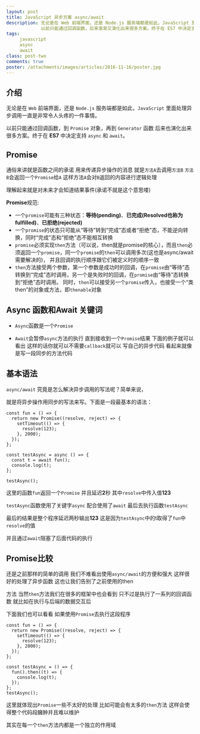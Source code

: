 ```yaml
---
layout: post
title: JavaScript 异步方案 async/await
description: 无论是在 Web 前端界面，还是 Node.js 服务端都是如此，JavaScript 里面处理异步调用一直是非常头疼的一件事情。
             以前只能通过回调函数，后来渐渐又演化出来很多方案。终于在 ES7 中决定支持 async 和 await。
tags:
     javascript
     async
     await
class: post-two
comments: true
poster: /attachments/images/articles/2016-11-16/poster.jpg
---
```

## 介绍
无论是在 `Web` 前端界面，还是 `Node.js` 服务端都是如此，`JavaScript` 里面处理异步调用一直是非常令人头疼的一件事情。

以前只能通过回调函数，到 `Promise` 对象，再到 `Generator` 函数 后来也演化出来很多方案。终于在 **ES7** 中决定支持 `async` 和 `await`。

## Promise 
通俗来讲就是函数之间的承诺 用来传递异步操作的消息 就是`方法A`去调用`方法B` `方法B`会返回一个`Promise`给`A` 这样方法`A`会对`B`返回的内容进行逻辑处理

理解起来就是对未来才会知道结果事件(承诺不就是这个意思喽)

**Promise**规范:

* 一个`promise`可能有三种状态：**等待(pending)**、**已完成(Resolved也称为fulfilled)**、**已拒绝(rejected)**
* 一个`promise`的状态只可能从“等待”转到“完成”态或者“拒绝”态，不能逆向转换，同时“完成”态和“拒绝”态不能相互转换
* `promise`必须实现`then`方法（可以说，then就是promise的核心），而且`then`必须返回一个`promise`，同一个`promise`的`then`可以调用多次(这也是async/await需要解决的)，
  并且回调的执行顺序跟它们被定义时的顺序一致
* `then`方法接受两个参数，第一个参数是成功时的回调，在`promise`由“等待”态转换到“完成”态时调用，另一个是失败时的回调，在`promise`由“等待”态转换到“拒绝”态时调用。
  同时，`then`可以接受另一个`promise`传入，也接受一个“类then”的对象或方法，即`thenable`对象


## Async 函数和Await 关键词

- `Async`函数是一个`Promise`

- `Await`会暂停`async`方法的执行 直到接收到一个`Promise`结果 下面的例子就可以看出 这样的话你就可以不需要`callback`就可以
写自己的异步代码 看起来就像是写一段同步的方法代码


## 基本语法
`async/await` 究竟是怎么解决异步调用的写法呢？简单来说，

就是将异步操作用同步的写法来写。下面是一段最基本的语法：
```php?start_inline=1
const fun = () => {
  return new Promise((resolve, reject) => {
    setTimeout(() => {
      resolve(123);
    }, 2000);
  });
};

const testAsync = async () => {
  const t = await fun();
  console.log(t);
};

testAsync();
```

这里的函数`fun`返回一个`Promise` 并且延迟**2**秒 其中`resolve`中传入值**123**

`testAsync`函数使用了关键字`async` 配合使用了`await` 最后去执行函数`testAsync`

最后的结果是整个程序延迟两秒输出**123** 这是因为`testAsync`中的t取得了`fun`中`resolve`的值

并且通过`await`阻塞了后面代码的执行 

## Promise比较
还是之前那样的简单的调用 我们不难看出使用`async/await`的方便和强大 这样很好的处理了异步函数 这也让我们告别了之前使用的then

方法 当然`then`方法我们在很多的框架中也会看到 只不过是执行了一系列的回调函数 就比如在执行与后端的数据交互后

下面我们也可以看看 如果使用`Promise`去执行这段程序
```php?start_inline=1
const fun = () => {
  return new Promise((resolve, reject) => {
    setTimeout(() => {
      resolve(123);
    }, 2000);
  });
};

const testAsync = () => {
  fun().then((t) => {
    console.log(t);
  });
};
testAsync();
```
这里就体现出`Promise`一些不太好的处理 比如可能会有太多的`then`方法 这样会使得整个代码段臃肿并且难以维护

其实在每一个`then`方法内都是一个独立的作用域

